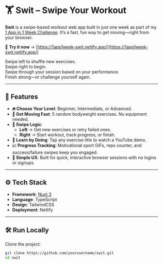 # 🏋️ Swit – Swipe Your Workout

**Swit** is a swipe-based workout web app built in just one week as part of my [1 App in 1 Week Challenge](#). It’s a fast, fun way to get moving—right from your browser.

🧪 **Try it now** → [https://1app1week-swit.netlify.app/](https://1app1week-swit.netlify.app/)

Swipe left to shuffle new exercises.  
Swipe right to begin.  
Swipe through your session based on your performance.  
Finish strong—or challenge yourself again.

---

## 🚀 Features

- **🔥 Choose Your Level**: Beginner, Intermediate, or Advanced.
- **💪 Get Moving Fast**: 5 random bodyweight exercises. No equipment needed.
- **🔄 Swipe Logic**:
  - **Left** → Get new exercises or retry failed ones.
  - **Right** → Start workout, track progress, or finish.
- **🎥 Learn by Doing**: Tap any exercise title to watch a YouTube demo.
- **📈 Progress Tracking**: Motivational sport GIFs, reps counter, and success/failure swipes keep you engaged.
- **🧠 Simple UX**: Built for quick, interactive browser sessions with no logins or signups.

---

## ⚙️ Tech Stack

- **Framework**: [Nuxt 3](https://nuxt.com)
- **Language**: TypeScript
- **Design**: TailwindCSS
- **Deployment**: Netlify

---

## 🛠️ Run Locally

Clone the project:

```bash
git clone https://github.com/yourusername/swit.git
cd swit
